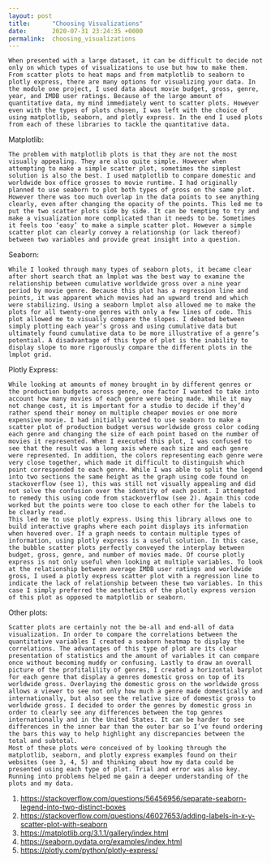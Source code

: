 ```yaml
---
layout: post
title:      "Choosing Visualizations"
date:       2020-07-31 23:24:35 +0000
permalink:  choosing_visualizations
---
```



    When presented with a large dataset, it can be difficult to decide not only on which types of visualizations to use but how to make them. From scatter plots to heat maps and from matplotlib to seaborn to plotly express, there are many options for visualizing your data. In the module one project, I used data about movie budget, gross, genre, year, and IMDB user ratings. Because of the large amount of quantitative data, my mind immediately went to scatter plots. However even with the types of plots chosen, I was left with the choice of using matplotlib, seaborn, and plotly express. In the end I used plots from each of these libraries to tackle the quantitative data. 

Matplotlib:

    The problem with matplotlib plots is that they are not the most visually appealing. They are also quite simple. However when attempting to make a simple scatter plot, sometimes the simplest solution is also the best. I used matplotlib to compare domestic and worldwide box office grosses to movie runtime. I had originally planned to use seaborn to plot both types of gross on the same plot. However there was too much overlap in the data points to see anything clearly, even after changing the opacity of the points. This led me to put the two scatter plots side by side. It can be tempting to try and make a visualization more complicated than it needs to be. Sometimes it feels too ‘easy’ to make a simple scatter plot. However a simple scatter plot can clearly convey a relationship (or lack thereof) between two variables and provide great insight into a question. 

Seaborn:

    While I looked through many types of seaborn plots, it became clear after short search that an lmplot was the best way to examine the relationship between cumulative worldwide gross over a nine year period by movie genre. Because this plot has a regression line and points, it was apparent which movies had an upward trend and which were stabilizing. Using a seaborn lmplot also allowed me to make the plots for all twenty-one genres with only a few lines of code. This plot allowed me to visually compare the slopes. I debated between simply plotting each year’s gross and using cumulative data but ultimately found cumulative data to be more illustrative of a genre’s potential. A disadvantage of this type of plot is the inability to display slope to more rigorously compare the different plots in the lmplot grid. 

Plotly Express:

    While looking at amounts of money brought in by different genres or the production budgets across genre, one factor I wanted to take into account how many movies of each genre were being made. While it may not change cost, it is important for a studio to decide if they’d rather spend their money on multiple cheaper movies or one more expensive movie. I had initially wanted to use seaborn to make a scatter plot of production budget versus worldwide gross color coding each genre and changing the size of each point based on the number of movies it represented. When I executed this plot, I was confused to see that the result was a long axis where each size and each genre were represented. In addition, the colors representing each genre were very close together, which made it difficult to distinguish which point corresponded to each genre. While I was able to split the legend into two sections the same height as the graph using code found on stackoverflow (see 1), this was still not visually appealing and did not solve the confusion over the identity of each point. I attempted to remedy this using code from stackoverflow (see 2). Again this code worked but the points were too close to each other for the labels to be clearly read. 
    This led me to use plotly express. Using this library allows one to build interactive graphs where each point displays its information when hovered over. If a graph needs to contain multiple types of information, using plotly express is a useful solution. In this case, the bubble scatter plots perfectly conveyed the interplay between budget, gross, genre, and number of movies made. Of course plotly express is not only useful when looking at multiple variables. To look at the relationship between average IMDB user ratings and worldwide gross, I used a plotly express scatter plot with a regression line to indicate the lack of relationship between these two variables. In this case I simply preferred the aesthetics of the plotly express version of this plot as opposed to matplotlib or seaborn.    

Other plots:

    Scatter plots are certainly not the be-all and end-all of data visualization. In order to compare the correlations between the quantitative variables I created a seaborn heatmap to display the correlations. The advantages of this type of plot are its clear presentation of statistics and the amount of variables it can compare once without becoming muddy or confusing. Lastly to draw an overall picture of the profitalility of genres, I created a horizontal barplot for each genre that display a genres domestic gross on top of its worldwide gross. Overlaying the domestic gross on the worldwide gross allows a viewer to see not only how much a genre made domestically and internationally, but also see the relative size of domestic gross to worldwide gross. I decided to order the genres by domestic gross in order to clearly see any differences between the top genres internationally and in the United States. It can be harder to see differences in the inner bar than the outer bar so I’ve found ordering the bars this way to help highlight any discrepancies between the total and subtotal. 
    Most of these plots were conceived of by looking through the matplotlib, seaborn, and plotly express examples found on their websites (see 3, 4, 5) and thinking about how my data could be presented using each type of plot. Trial and error was also key. Running into problems helped me gain a deeper understanding of the plots and my data.     

1.	https://stackoverflow.com/questions/56456956/separate-seaborn-legend-into-two-distinct-boxes 
2.	https://stackoverflow.com/questions/46027653/adding-labels-in-x-y-scatter-plot-with-seaborn
3.	https://matplotlib.org/3.1.1/gallery/index.html
4.	https://seaborn.pydata.org/examples/index.html
5.	https://plotly.com/python/plotly-express/

